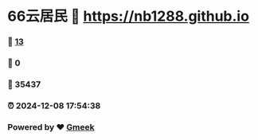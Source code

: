 # 66云居民 :link: https://nb1288.github.io 
### :page_facing_up: [13](https://nb1288.github.io/tag.html) 
### :speech_balloon: 0 
### :hibiscus: 35437 
### :alarm_clock: 2024-12-08 17:54:38 
### Powered by :heart: [Gmeek](https://github.com/Meekdai/Gmeek)
